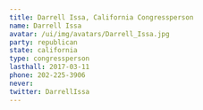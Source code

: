 ```yaml
---
title: Darrell Issa, California Congressperson
name: Darrell Issa
avatar: /ui/img/avatars/Darrell_Issa.jpg
party: republican
state: california
type: congressperson
lasthall: 2017-03-11
phone: 202-225-3906
never: 
twitter: DarrellIssa
---
```

